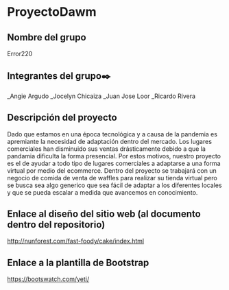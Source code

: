 # ProyectoDawm

## Nombre del grupo 
Error220

## Integrantes del grupo✒️
_Angie Argudo
_Jocelyn Chicaiza
_Juan Jose Loor
_Ricardo Rivera

## Descripción del proyecto
Dado que estamos en una época tecnológica y a causa de la pandemia es apremiante la necesidad de adaptación dentro del mercado. Los lugares comerciales han disminuido sus ventas drásticamente debido a que la pandamia dificulta la forma presencial. Por estos motivos, nuestro proyecto es el de ayudar a todo tipo de lugares comerciales a adaptarse a una forma virtual por medio del ecommerce. Dentro del proyecto se trabajará con un negocio de comida de venta de waffles para realizar su tienda virtual pero se busca sea algo generico que sea fácil de adaptar a los diferentes locales y que se pueda escalar a medida que avancemos en conocimiento.

## Enlace al diseño del sitio web (al documento dentro del repositorio)
http://nunforest.com/fast-foody/cake/index.html

## Enlace a la plantilla de Bootstrap
https://bootswatch.com/yeti/
